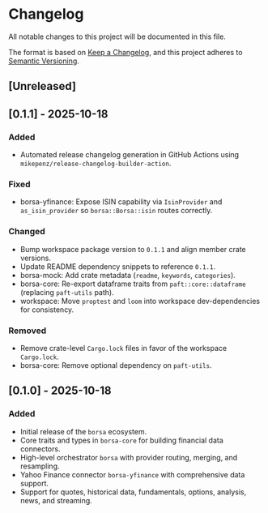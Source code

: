 # Changelog

All notable changes to this project will be documented in this file.

The format is based on [Keep a Changelog](https://keepachangelog.com/en/1.0.0/),
and this project adheres to [Semantic Versioning](https://semver.org/spec/v2.0.0.html).

## [Unreleased]

## [0.1.1] - 2025-10-18

### Added

- Automated release changelog generation in GitHub Actions using `mikepenz/release-changelog-builder-action`.

### Fixed

- borsa-yfinance: Expose ISIN capability via `IsinProvider` and `as_isin_provider` so `borsa::Borsa::isin` routes correctly.

### Changed

- Bump workspace package version to `0.1.1` and align member crate versions.
- Update README dependency snippets to reference `0.1.1`.
- borsa-mock: Add crate metadata (`readme`, `keywords`, `categories`).
- borsa-core: Re-export dataframe traits from `paft::core::dataframe` (replacing `paft-utils` path).
- workspace: Move `proptest` and `loom` into workspace dev-dependencies for consistency.

### Removed

- Remove crate-level `Cargo.lock` files in favor of the workspace `Cargo.lock`.
- borsa-core: Remove optional dependency on `paft-utils`.

## [0.1.0] - 2025-10-18

### Added

- Initial release of the `borsa` ecosystem.
- Core traits and types in `borsa-core` for building financial data connectors.
- High-level orchestrator `borsa` with provider routing, merging, and resampling.
- Yahoo Finance connector `borsa-yfinance` with comprehensive data support.
- Support for quotes, historical data, fundamentals, options, analysis, news, and streaming.

